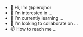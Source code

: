 - 👋 Hi, I’m @pierojhor
- 👀 I’m interested in ...
- 🌱 I’m currently learning ...
- 💞️ I’m looking to collaborate on ...
- 📫 How to reach me ...

<!---
pierojhor/pierojhor is a ✨ special ✨ repository because its `README.md` (this file) appears on your GitHub profile.
You can click the Preview link to take a look at your changes.
--->
